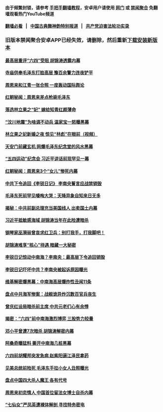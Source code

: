 #### 由于频繁封锁，请参考 [手把手翻墙教程](https://github.com/gfw-breaker/guides/wiki/)，安卓用户请使用 [网门](https://github.com/gfw-breaker/bn-android/blob/master/ogate.md?t=06100635) 或 [禁闻聚合](https://github.com/gfw-breaker/bn-android) 免翻墙观看热门YouTube频道 

#### [翻墙必看](https://github.com/gfw-breaker/guides/wiki/使用Nginx反向代理翻墙（平台通用）) &nbsp;&nbsp;|&nbsp;&nbsp; [中国古典舞神韵特别报道](https://github.com/gfw-breaker/mh-news/blob/master/shenyun.md?t=06100635) &nbsp;&nbsp;|&nbsp;&nbsp; [共产党迫害法轮功实录](https://github.com/gfw-breaker/mh-news/blob/master/README.md?t=06100635)  

### 旧版本禁闻聚合安卓APP已经失效，请删除，然后重新[下载安装新版本](https://github.com/gfw-breaker/bn-android) 

#### [最高层重评“六四”受阻 胡锦涛透露内幕](../pages/prog1699/a102597310.md?t=06100635) 

#### [寺庙供奉毛泽东打脸高层 豫百余警力连夜铲平](../pages/prog1699/a102597249.md?t=06100635) 

#### [周恩来和江青一张合照 一度轰动国际舆论](../pages/prog1699/a102581865.md?t=06100635) 

#### [红朝秘闻：周恩来差点枪毙毛泽东](../pages/prog1699/a102580718.md?t=06100635) 

#### [落选林立果之“妃”  嫁给知青红颜薄命](../pages/prog1699/a102574234.md?t=06100635) 

#### [“汶川地震”为啥调不动兵 温家宝一怒曝黑幕](../pages/prog1699/a102576310.md?t=06100635) 

#### [林立果之妃新婚之夜 惊见“林彪”在眼前（视频）](../pages/prog1699/a102574283.md?t=06100635) 

#### [天安门前藏玄机 网爆毛泽东纪念堂的风水黑幕](../pages/prog1699/a102570920.md?t=06100635) 

#### [“五四运动”纪念会 习近平讲话前现罕见一幕](../pages/prog1699/a102568637.md?t=06100635) 

#### [红朝秘闻：周恩来3个“女儿”惨死内幕](../pages/prog1699/a102568620.md?t=06100635) 

#### [中共下令追回《李锐日记》 李南央誓言应战禁销毁](../pages/prog1699/a102568534.md?t=06100635) 

#### [毛泽东死前罕见嚎啕大哭：天降异象自知来日无多](../pages/prog1699/a102565891.md?t=06100635) 

#### [揭秘：中共前副总理充当美国线人 出卖国土内幕](../pages/prog1699/a102564161.md?t=06100635) 

#### [习近平抵敏感海域 胡锦涛当年在此险遭暗杀](../pages/prog1699/a102562595.md?t=06100635) 

#### [钢琴家巫漪丽曾哀求红卫兵：别打我手，打我脚吧！](../pages/prog1699/a102562551.md?t=06100635) 

#### [胡锦涛难享“核心”待遇 暗藏一大秘密](../pages/prog1699/a102562477.md?t=06100635) 

#### [李锐日记惊动中南海？李南央：最高层下令追回销毁](../pages/prog1699/a102562416.md?t=06100635) 

#### [李锐日记吓坏中共？李南央被起诉原因曝光](../pages/prog1699/a102561792.md?t=06100635) 

#### [维基解密爆黑幕：中南海高层爆炸性丑闻11条](../pages/prog1699/a102561640.md?t=06100635) 

#### [盘点中共海军惨案：战舰诡异炸沉数百官兵丧生](../pages/prog1699/a102561224.md?t=06100635) 

#### [曾庆红设局暗杀前主席 中共元老们心有余悸](../pages/prog1699/a102557491.md?t=06100635) 

#### [揭密：“六四”前中南海激烈博弈 三股势力较量](../pages/prog1699/a102559944.md?t=06100635) 

#### [邓小平曾遭7次暗杀 胡锦涛解密内幕](../pages/prog1699/a102557474.md?t=06100635) 

#### [阿桑奇曝猛料 撕开中南海几桩黑幕](../pages/prog1699/a102557392.md?t=06100635) 

#### [六四前胡耀邦突发急病 赵紫阳逼江泽民拿药](../pages/prog1699/a102556805.md?t=06100635) 

#### [见美总统前险死 毛泽东手拉小女人丑照曝光](../pages/prog1699/a102554010.md?t=06100635) 

#### [盘点中国四大杀人魔王 各有代号](../pages/prog1699/a102555641.md?t=06100635) 

#### [周恩来初恋情人 中国首位留法女博士自杀内幕](../pages/prog1699/a102554023.md?t=06100635) 

#### [“七仙女”严凤英遭裸体解剖 寻找特务密电](../pages/prog1699/a102553992.md?t=06100635) 


